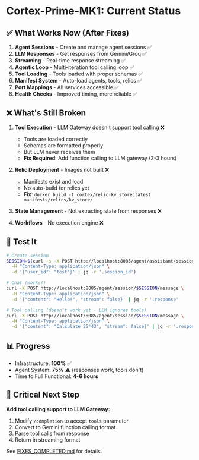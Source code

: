 # Cortex-Prime-MK1: Current Status

## ✅ What Works Now (After Fixes)

1. **Agent Sessions** - Create and manage agent sessions ✅
2. **LLM Responses** - Get responses from Gemini/Groq ✅
3. **Streaming** - Real-time response streaming ✅
4. **Agentic Loop** - Multi-iteration tool calling loop ✅
5. **Tool Loading** - Tools loaded with proper schemas ✅
6. **Manifest System** - Auto-load agents, tools, relics ✅
7. **Port Mappings** - All services accessible ✅
8. **Health Checks** - Improved timing, more reliable ✅

## ❌ What's Still Broken

1. **Tool Execution** - LLM Gateway doesn't support tool calling ❌
   - Tools are loaded correctly
   - Schemas are formatted properly
   - But LLM never receives them
   - **Fix Required**: Add function calling to LLM gateway (2-3 hours)

2. **Relic Deployment** - Images not built ❌
   - Manifests exist and load
   - No auto-build for relics yet
   - **Fix**: `docker build -t cortex/relic-kv_store:latest manifests/relics/kv_store/`

3. **State Management** - Not extracting state from responses ❌
4. **Workflows** - No execution engine ❌

## 🧪 Test It

```bash
# Create session
SESSION=$(curl -s -X POST http://localhost:8085/agent/assistant/session \
  -H "Content-Type: application/json" \
  -d '{"user_id": "test"}' | jq -r '.session_id')

# Chat (works!)
curl -X POST http://localhost:8085/agent/session/$SESSION/message \
  -H "Content-Type: application/json" \
  -d '{"content": "Hello!", "stream": false}' | jq -r '.response'

# Tool calling (doesn't work yet - LLM ignores tools)
curl -X POST http://localhost:8085/agent/session/$SESSION/message \
  -H "Content-Type: application/json" \
  -d '{"content": "Calculate 25*43", "stream": false}' | jq -r '.response'
```

## 📊 Progress

- Infrastructure: **100%** ✅
- Agent System: **75%** ⚠️ (responses work, tools don't)
- Time to Full Functional: **4-6 hours**

## 🔧 Critical Next Step

**Add tool calling support to LLM Gateway:**
1. Modify `/completion` to accept `tools` parameter
2. Convert to Gemini function calling format
3. Parse tool calls from response
4. Return in streaming format

See [FIXES_COMPLETED.md](FIXES_COMPLETED.md) for details.
